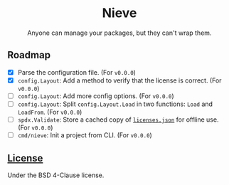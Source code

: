 <div align="center">
    <h1>Nieve</h1>
    <p>Anyone can manage your packages, but they can't wrap them.</p>
</div>

## Roadmap
- [x] Parse the configuration file. (For `v0.0.0`)
- [x] `config.Layout`: Add a method to verify that the license is correct. (For `v0.0.0`)
- [ ] `config.Layout`: Add more config options. (For `v0.0.0`)
- [ ] `config.Layout`: Split `config.Layout.Load` in two functions: `Load` and `LoadFrom`. (For `v0.0.0`)
- [ ] `spdx.Validate`: Store a cached copy of [`licenses.json`](https://spdx.org/licenses/licenses.json) for offline use. (For `v0.0.0`)
- [ ] `cmd/nieve`: Init a project from CLI. (For `v0.0.0`)

## [License](LICENSE)
Under the BSD 4-Clause license.